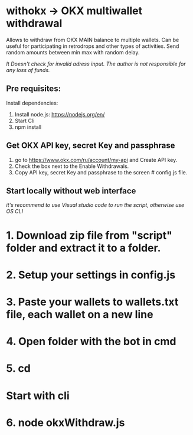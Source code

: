 # withokx -> OKX multiwallet withdrawal
Allows to withdraw from OKX MAIN balance to multiple wallets.
Can be useful for participating in retrodrops and other types of activities. Send random amounts between min max with random delay.

*It Doesn't check for invalid adress input. The author is not responsible for any loss of funds.*

## Pre requisites:
Install dependencies:
1. Install node.js: https://nodejs.org/en/
2. Start Cli
3. npm install
## Get OKX API key, secret Key and passphrase
1. go to https://www.okx.com/ru/account/my-api and Create API key.
2. Сheck the box next to the Enable Withdrawals.
3. Copy API key, secret Key and passphrase to the screen # config.js file.

## Start locally without web interface
*it's recommend to use Visual studio code to run the script, otherwise use OS CLI*
# 1. Download zip file from "script" folder and extract it to a folder.
# 2. Setup your settings in config.js
# 3. Paste your wallets to wallets.txt file, each wallet on a new line
# 4. Open folder with the bot in cmd
# 5. cd <path to folder with script>
# Start with cli
# 6. node okxWithdraw.js